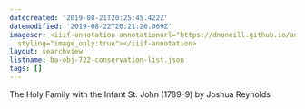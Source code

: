 ```yaml
---
datecreated: '2019-08-21T20:25:45.422Z'
datemodified: '2019-08-22T20:21:26.069Z'
imagescr: <iiif-annotation annotationurl="https://dnoneill.github.io/annotate/annotations/k49ls1azdeo2xk2a3nqe.json"
  styling="image_only:true"></iiif-annotation>
layout: searchview
listname: ba-obj-722-conservation-list.json
tags: []
---
```

The Holy Family with the Infant St. John (1789-9) by Joshua Reynolds